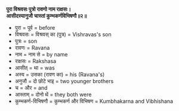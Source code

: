 **पुरा विश्रवसः पुत्रो रावणो नाम राक्षसः।\
आसीदस्यानुजौ चास्तां कुम्भकर्णविभिषणौ॥२॥**

- पुरा = पूर्व = before
- विश्रवसः = विश्रवस् का (पुत्र) = Vishravas's son
- पुत्रः = son
- रावणः =  Ravana
- नाम = नाम से = by name
- राक्षसः = Rakshasa
- आसीत् = था = was
- अस्य = उसका (रावण का) = his (Ravana's)
- अनुजौ = दो छोटे भाइ = two younger brothers
- च = और = and
- आस्ताम् = दोनो थें = they both were
- कुम्भकर्ण-विभिषणौ = कुम्भकर्ण और विभिषण = Kumbhakarna and Vibhishana
